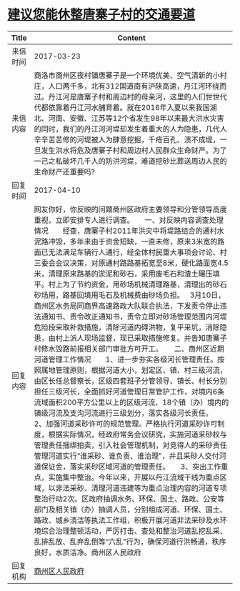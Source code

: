 # <a href="http://www.shangluo.gov.cn/zmhd/ldxxxx.jsp?urltype=leadermail.LeaderMailContentUrl&wbtreeid=1112&leadermailid=4059">建议您能休整唐寨子村的交通要道</a>
|Title|Content|
|:---:|---|
|来信时间|2017-03-23|
|来信内容|商洛市商州区夜村镇唐寨子是一个环境优美、空气清新的小村庄，人口两千多，北有312国道南有沪陕高速，丹江河环绕而过。丹江河是唐寨子村和周边村的母亲河，这里的人们世世代代都依靠着丹江河水脯育着。就在2016年入夏以来我国湖北、河南、安徽、江苏等12个省发生98年以来最大洪水灾害的同时，我们的丹江河河堤却发生着重大的人为隐患，几代人辛辛苦苦修的河堤被人为肆意挖掘，千疮百孔、溃不成堤，一旦发生洪水将危及唐寨子村和周边村人民群众生命财产。为了一己之私破坏几千人的防洪河堤，难道挖砂比葬送周边人民的生命财产还重要吗?|
|回复时间|2017-04-10|
|回复内容|网友你好，你反映的问题商州区政府主要领导和分管领导高度重视，立即安排专人进行调查。　　一、对反映内容调查处理情况　　经查，唐寨子村2011年洪灾中将堤路结合的通村水泥路冲毁，多年来由于资金短缺，一直未修，原来3米宽的路面已无法满足车辆行人通行，经全体村民重大事项会讨论、村三委会会议决策，对原通村路路基拓宽至8米，硬化路面宽4.5米，清理原来路基的淤泥和砂石，采用废毛石和渣土碾压填平。村上为了节约资金，用砂场机械清理路基，清理出的砂石砂场用，路基回填用毛石及机械费由砂场负担。   3月10日，商州区水务局同商界高速路政大队联合执法，下发责令停止违法通知书、责令改正通知书，责令立即对砂场管理范围内河堤危险段采取补救措施，清除河道内碍洪物，复平采坑，消除隐患，由村上派人现场监督，现已采取措施修复。并告知唐寨子村修水毁路前报相关部门审批方可开工。      二、商州区近期河道管理工作情况　　1、进一步夯实各级河长管理责任。按照属地管理原则，根据河道大小，划定区、镇、村三级河流，由区长任总督察长，区级四套班子分管领导、镇长、村长分别担任三级河长，全面抓好河道管理日常管护工作，对境内6条流域面积200平方公里以上的区级河流、18个镇（办）境内的镇级河流及支沟河流进行三级划分，落实各级河长责任。　　2、加强河道采砂许可的规范管理。严格执行河道采砂许可制度，根据实际情况，经政府常务会议研究，实施河道采砂权与管理责任捆绑拍卖，引入社会管理机制，对竞得人的采砂责任管理河道实行“谁采砂、谁负责、谁治理”，并且采砂人交付河道保证金，落实采砂区域河道的管理责任。　　3、突出工作重点，实施集中整治。今年以来，开展以丹江流域干线为重点区域，以非法采砂、清理河道违建等为重点治理内容的河道专项整治行动2次。区政府抽调水务、环保、国土、路政、公安等部门及相关镇（办）抽调人员，分别组成河道、环保、国土、路政、城乡清洁等执法工作组，积极开展河道非法采砂及水环境综合治理整顿活动，严厉打击、查处和整治河道乱挖乱采、乱排乱放、乱弃乱倒等“六乱”行为，确保河道行洪畅通，秩序良好，水质洁净。商州区人民政府|
|回复机构|<a href="../../categories/agencies/商州区人民政府.md">商州区人民政府</a>|